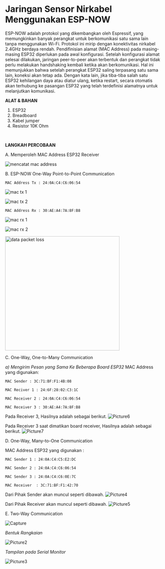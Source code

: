 # Jaringan Sensor Nirkabel Menggunakan ESP-NOW

ESP-NOW adalah protokol yang dikembangkan oleh Espressif, yang memungkinkan banyak perangkat untuk berkomunikasi satu sama lain tanpa menggunakan Wi-Fi. Protokol ini mirip dengan konektivitas nirkabel 2.4GHz berdaya rendah. Pendifinisian alamat (MAC Address) pada masing-masing ESP32 diperlukan pada awal konfigurasi. Setelah konfigurasi alamat selesai dilakukan, jaringan peer-to-peer akan terbentuk dan perangkat tidak perlu melakukan handshaking kembali ketika akan berkomunikasi. Hal ini memunjukkan bahwa setelah perangkat ESP32 saling terpasang satu sama lain, koneksi akan tetap ada. Dengan kata lain, jika tiba-tiba salah satu ESP32 kehilangan daya atau diatur ulang, ketika restart, secara otomatis akan terhubung ke pasangan ESP32 yang telah terdefinisi alamatnya untuk melanjutkan komunikasi.


**ALAT & BAHAN**
1) ESP32
2) Breadboard
3) Kabel jumper
4) Resistor 10K Ohm
<br>

**LANGKAH PERCOBAAN**

A. Memperoleh MAC Address ESP32 Receiver

![mencatat mac address](https://user-images.githubusercontent.com/118170084/210583064-66cb2368-ee35-4e3d-b0fd-6516b134113d.png)
<br>

B. ESP-NOW One-Way Point-to-Point Communication

`MAC Address Tx : 24:0A:C4:C6:06:54`

![mac tx 1](https://user-images.githubusercontent.com/118170084/210585845-12c2dcd7-a3ed-464c-b477-888e93f43a74.png)

![mac tx 2](https://user-images.githubusercontent.com/118170084/210585859-32f20871-0948-4609-9e65-397afd6cc0a6.png)

`MAC Address Rx : 30:AE:A4:7A:8F:B8`

![mac rx 1](https://user-images.githubusercontent.com/118170084/210586932-453cf26d-ec53-4740-b14e-9b834cfc1c0e.png)

![mac rx 2](https://user-images.githubusercontent.com/118170084/210586956-e41878ae-156c-4388-a985-0550a0784240.png)

<img width="370" alt="data packet loss" src="https://user-images.githubusercontent.com/118170084/210589135-cb10126f-943e-461d-88d4-31818dce99bb.png">

C. One-Way, One-to-Many Communication

*a) Mengirim Pesan yang Sama Ke Beberapa Board ESP32*
MAC Address yang digunakan:

`MAC Sender : 3C:71:BF:F1:4B:08`

`MAC Reciver 1 : 24:6F:28:02:C3:1C`

`MAC Receiver 2 : 24:0A:C4:C6:06:54`

`MAC Receiver 3 : 30:AE:A4:7A:8F:B8`

Pada Receiver 3, Hasilnya adalah sebagai berikut.
![Picture6](https://user-images.githubusercontent.com/118172386/210175529-3e0865a4-bc50-463b-b6a0-61fedb48f0f6.png)

Pada Receiver 3 saat dimatikan board receiver, Hasilnya adalah sebagai berikut.
![Picture7](https://user-images.githubusercontent.com/118172386/210175544-5621ba44-1a00-4639-8de3-751b6af1940e.png)


D. One-Way, Many-to-One Communication 

MAC Address ESP32 yang digunakan :

`MAC Sender 1 : 24:0A:C4:C5:E2:DC`

`MAC Sender 2 : 24:0A:C4:C6:06:54`

`MAC Sender 3 : 24:0A:C4:C6:0E:7C`

`MAC Receiver  : 3C:71:BF:F1:42:70`

Dari Pihak Sender akan muncul seperti dibawah.
![Picture4](https://user-images.githubusercontent.com/118172386/210175087-c52e10d8-9700-4b07-861d-dec8f5ce6d2d.png)

Dari Pihak Receiver akan muncul seperti dibawah.
![Picture5](https://user-images.githubusercontent.com/118172386/210175089-02992e20-cc69-4b7e-8910-5d10559d9cf1.png)

E. Two-Way Communication

![Capture](https://user-images.githubusercontent.com/118172386/210173864-32fef3ae-6fe2-4463-bbf7-10462a2a3d51.JPG)

*Bentuk Rangkaian*

![Picture2](https://user-images.githubusercontent.com/118172386/210173997-db16f6c3-43fd-41d2-8d5c-6e4d15aede02.png)

*Tampilan pada Serial Monitor*

![Picture3](https://user-images.githubusercontent.com/118172386/210173992-b4dfa271-443d-4b5d-95d1-972995517a3b.png)

